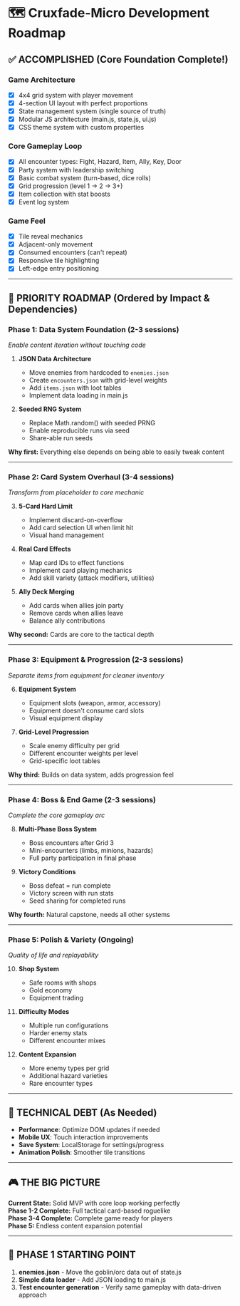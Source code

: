 # 🗺️ Cruxfade-Micro Development Roadmap

## ✅ **ACCOMPLISHED** (Core Foundation Complete!)

### Game Architecture
- [x] 4x4 grid system with player movement
- [x] 4-section UI layout with perfect proportions
- [x] State management system (single source of truth)
- [x] Modular JS architecture (main.js, state.js, ui.js)
- [x] CSS theme system with custom properties

### Core Gameplay Loop
- [x] All encounter types: Fight, Hazard, Item, Ally, Key, Door
- [x] Party system with leadership switching
- [x] Basic combat system (turn-based, dice rolls)
- [x] Grid progression (level 1 → 2 → 3+)
- [x] Item collection with stat boosts
- [x] Event log system

### Game Feel
- [x] Tile reveal mechanics
- [x] Adjacent-only movement
- [x] Consumed encounters (can't repeat)
- [x] Responsive tile highlighting
- [x] Left-edge entry positioning

---

## 🎯 **PRIORITY ROADMAP** (Ordered by Impact & Dependencies)

### **Phase 1: Data System Foundation** (2-3 sessions)
*Enable content iteration without touching code*

1. **JSON Data Architecture**
   - Move enemies from hardcoded to `enemies.json`
   - Create `encounters.json` with grid-level weights
   - Add `items.json` with loot tables
   - Implement data loading in main.js

2. **Seeded RNG System**
   - Replace Math.random() with seeded PRNG
   - Enable reproducible runs via seed
   - Share-able run seeds

**Why first:** Everything else depends on being able to easily tweak content

---

### **Phase 2: Card System Overhaul** (3-4 sessions)
*Transform from placeholder to core mechanic*

3. **5-Card Hard Limit**
   - Implement discard-on-overflow
   - Add card selection UI when limit hit
   - Visual hand management

4. **Real Card Effects**
   - Map card IDs to effect functions
   - Implement card playing mechanics
   - Add skill variety (attack modifiers, utilities)

5. **Ally Deck Merging**
   - Add cards when allies join party
   - Remove cards when allies leave
   - Balance ally contributions

**Why second:** Cards are core to the tactical depth

---

### **Phase 3: Equipment & Progression** (2-3 sessions)
*Separate items from equipment for cleaner inventory*

6. **Equipment System**
   - Equipment slots (weapon, armor, accessory)
   - Equipment doesn't consume card slots
   - Visual equipment display

7. **Grid-Level Progression**
   - Scale enemy difficulty per grid
   - Different encounter weights per level
   - Grid-specific loot tables

**Why third:** Builds on data system, adds progression feel

---

### **Phase 4: Boss & End Game** (2-3 sessions)
*Complete the core gameplay arc*

8. **Multi-Phase Boss System**
   - Boss encounters after Grid 3
   - Mini-encounters (limbs, minions, hazards)
   - Full party participation in final phase

9. **Victory Conditions**
   - Boss defeat = run complete
   - Victory screen with run stats
   - Seed sharing for completed runs

**Why fourth:** Natural capstone, needs all other systems

---

### **Phase 5: Polish & Variety** (Ongoing)
*Quality of life and replayability*

10. **Shop System**
    - Safe rooms with shops
    - Gold economy
    - Equipment trading

11. **Difficulty Modes**
    - Multiple run configurations
    - Harder enemy stats
    - Different encounter mixes

12. **Content Expansion**
    - More enemy types per grid
    - Additional hazard varieties  
    - Rare encounter types

---

## 🔧 **TECHNICAL DEBT** (As Needed)

- **Performance**: Optimize DOM updates if needed
- **Mobile UX**: Touch interaction improvements
- **Save System**: LocalStorage for settings/progress
- **Animation Polish**: Smoother tile transitions

---

## 🎮 **THE BIG PICTURE**

**Current State:** Solid MVP with core loop working perfectly  
**Phase 1-2 Complete:** Full tactical card-based roguelike  
**Phase 3-4 Complete:** Complete game ready for players  
**Phase 5:** Endless content expansion potential

---

## 💭 **PHASE 1 STARTING POINT**

1. **enemies.json** - Move the goblin/orc data out of state.js
2. **Simple data loader** - Add JSON loading to main.js  
3. **Test encounter generation** - Verify same gameplay with data-driven approach
